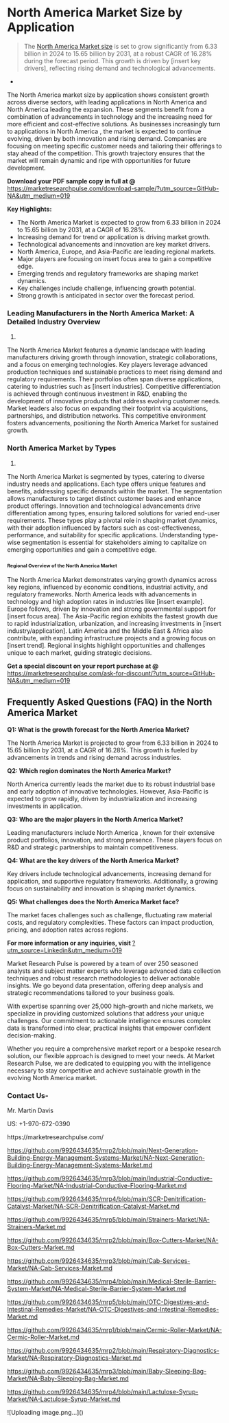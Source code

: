 <h1>North America  Market&nbsp;Size by Application</h1><blockquote><p>The <a href="https://marketresearchpulse.com/download-sample/?utm_source=GitHub-NA&amp;utm_medium=019">North America  Market size</a> is set to grow significantly from 6.33 billion in 2024 to 15.65 billion by 2031, at a robust CAGR of 16.28% during the forecast period. This growth is driven by [insert key drivers], reflecting rising demand and technological advancements.</p></blockquote><ul><li></li></ul><p>The North America  market size by application shows consistent growth across diverse sectors, with leading applications in North America  and North America  leading the expansion. These segments benefit from a combination of advancements in technology and the increasing need for more efficient and cost-effective solutions. As businesses increasingly turn to applications in North America , the market is expected to continue evolving, driven by both innovation and rising demand. Companies are focusing on meeting specific customer needs and tailoring their offerings to stay ahead of the competition. This growth trajectory ensures that the market will remain dynamic and ripe with opportunities for future development.</p><p><strong>Download your PDF sample copy in full at @ </strong><a href="https://marketresearchpulse.com/download-sample/?utm_source=GitHub-NA&amp;utm_medium=019">https://marketresearchpulse.com/download-sample/?utm_source=GitHub-NA&amp;utm_medium=019</a></p><p><strong>Key Highlights: </strong></p><ul><li>The North America  Market is expected to grow from 6.33 billion in 2024 to 15.65 billion by 2031, at a CAGR of 16.28%.</li><li>Increasing demand for trend or application is driving market growth.</li><li>Technological advancements and innovation are key market drivers.</li><li>North America, Europe, and Asia-Pacific are leading regional markets.</li><li>Major players are focusing on insert focus area to gain a competitive edge.</li><li>Emerging trends and regulatory frameworks are shaping market dynamics.</li><li>Key challenges include challenge, influencing growth potential.</li><li>Strong growth is anticipated in sector over the forecast period.</li></ul><h3>Leading Manufacturers in the North America  Market: A Detailed Industry Overview</h3><ol><li></li></ol><div class="flex max-w-full flex-col flex-grow"><div class="min-h-8 text-message flex w-full flex-col items-end gap-2 whitespace-normal break-words [.text-message+&amp;]:mt-5" dir="auto" data-message-author-role="assistant" data-message-id="fd8432e4-4910-450d-b182-61b7bfb0a01f" data-message-model-slug="gpt-4o"><div class="flex w-full flex-col gap-1 empty:hidden first:pt-[3px]"><div class="markdown prose w-full break-words dark:prose-invert light"><p>The North America  Market features a dynamic landscape with leading manufacturers driving growth through innovation, strategic collaborations, and a focus on emerging technologies. Key players leverage advanced production techniques and sustainable practices to meet rising demand and regulatory requirements. Their portfolios often span diverse applications, catering to industries such as [insert industries]. Competitive differentiation is achieved through continuous investment in R&amp;D, enabling the development of innovative products that address evolving customer needs. Market leaders also focus on expanding their footprint via acquisitions, partnerships, and distribution networks. This competitive environment fosters advancements, positioning the North America  Market for sustained growth.</p></div></div></div></div><h3>North America  Market by Types</h3><ol><li></li></ol><div class="flex max-w-full flex-col flex-grow"><div class="min-h-8 text-message flex w-full flex-col items-end gap-2 whitespace-normal break-words [.text-message+&amp;]:mt-5" dir="auto" data-message-author-role="assistant" data-message-id="084470be-0bb7-4664-bddf-5156b4f41249" data-message-model-slug="gpt-4o-mini"><div class="flex w-full flex-col gap-1 empty:hidden first:pt-[3px]"><div class="markdown prose w-full break-words dark:prose-invert light"><p>The North America  Market is segmented by types, catering to diverse industry needs and applications. Each type offers unique features and benefits, addressing specific demands within the market. The segmentation allows manufacturers to target distinct customer bases and enhance product offerings. Innovation and technological advancements drive differentiation among types, ensuring tailored solutions for varied end-user requirements. These types play a pivotal role in shaping market dynamics, with their adoption influenced by factors such as cost-effectiveness, performance, and suitability for specific applications. Understanding type-wise segmentation is essential for stakeholders aiming to capitalize on emerging opportunities and gain a competitive edge.</p></div></div></div></div><h3><span style="font-size: 11px;">Regional Overview of the North America  Market</span></h3><div class="flex max-w-full flex-col flex-grow"><div class="min-h-8 text-message flex w-full flex-col items-end gap-2 whitespace-normal break-words [.text-message+&amp;]:mt-5" dir="auto" data-message-author-role="assistant" data-message-id="e9038762-ce64-4e30-91c9-9bd413514231" data-message-model-slug="gpt-4o-mini"><div class="flex w-full flex-col gap-1 empty:hidden first:pt-[3px]"><div class="markdown prose w-full break-words dark:prose-invert light"><p>The North America  Market demonstrates varying growth dynamics across key regions, influenced by economic conditions, industrial activity, and regulatory frameworks. North America leads with advancements in technology and high adoption rates in industries like [insert example]. Europe follows, driven by innovation and strong governmental support for [insert focus area]. The Asia-Pacific region exhibits the fastest growth due to rapid industrialization, urbanization, and increasing investments in [insert industry/application]. Latin America and the Middle East &amp; Africa also contribute, with expanding infrastructure projects and a growing focus on [insert trend]. Regional insights highlight opportunities and challenges unique to each market, guiding strategic decisions.</p></div></div></div></div><p><strong>Get a special discount on your report purchase at @ </strong><a href="https://marketresearchpulse.com/ask-for-discount/?utm_source=GitHub-NA&amp;utm_medium=019">https://marketresearchpulse.com/ask-for-discount/?utm_source=GitHub-NA&amp;utm_medium=019</a></p><h2>Frequently Asked Questions (FAQ) in the North America  Market</h2><p><strong>Q1: What is the growth forecast for the North America  Market?</strong></p><p>The North America  Market is projected to grow from 6.33 billion in 2024 to 15.65 billion by 2031, at a CAGR of 16.28%. This growth is fueled by advancements in trends and rising demand across industries.</p><p><strong>Q2: Which region dominates the North America  Market?</strong></p><p>North America currently leads the market due to its robust industrial base and early adoption of innovative technologies. However, Asia-Pacific is expected to grow rapidly, driven by industrialization and increasing investments in application.</p><p><strong>Q3: Who are the major players in the North America  Market?</strong></p><p>Leading manufacturers include North America , known for their extensive product portfolios, innovation, and strong presence. These players focus on R&amp;D and strategic partnerships to maintain competitiveness.</p><p><strong>Q4: What are the key drivers of the North America  Market?</strong></p><p>Key drivers include technological advancements, increasing demand for application, and supportive regulatory frameworks. Additionally, a growing focus on sustainability and innovation is shaping market dynamics.</p><p><strong>Q5: What challenges does the North America  Market face?</strong></p><p>The market faces challenges such as challenge, fluctuating raw material costs, and regulatory complexities. These factors can impact production, pricing, and adoption rates across regions.</p><p><strong>For more information or any inquiries, visit&nbsp;</strong><a href="?utm_source=Linkedin&utm_medium=019">?utm_source=Linkedin&utm_medium=019</a></p><p>Market Research Pulse is powered by a team of over 250 seasoned analysts and subject matter experts who leverage advanced data collection techniques and robust research methodologies to deliver actionable insights. We go beyond data presentation, offering deep analysis and strategic recommendations tailored to your business goals.</p><p>With expertise spanning over 25,000 high-growth and niche markets, we specialize in providing customized solutions that address your unique challenges. Our commitment to actionable intelligence ensures complex data is transformed into clear, practical insights that empower confident decision-making.</p><p>Whether you require a comprehensive market report or a bespoke research solution, our flexible approach is designed to meet your needs. At Market Research Pulse, we are dedicated to equipping you with the intelligence necessary to stay competitive and achieve sustainable growth in the evolving North America  market.</p><h3><strong>Contact Us-</strong></h3><p>Mr. Martin Davis</p><p>US: +1-970-672-0390</p><p>https://marketresearchpulse.com/</p><p><a href="https://github.com/9926434635/mrp2/blob/main/Next-Generation-Building-Energy-Management-Systems-Market/NA-Next-Generation-Building-Energy-Management-Systems-Market.md">https://github.com/9926434635/mrp2/blob/main/Next-Generation-Building-Energy-Management-Systems-Market/NA-Next-Generation-Building-Energy-Management-Systems-Market.md</a></p><p><a href="https://github.com/9926434635/mrp3/blob/main/Industrial-Conductive-Flooring-Market/NA-Industrial-Conductive-Flooring-Market.md">https://github.com/9926434635/mrp3/blob/main/Industrial-Conductive-Flooring-Market/NA-Industrial-Conductive-Flooring-Market.md</a></p><p><a href="https://github.com/9926434635/mrp4/blob/main/SCR-Denitrification-Catalyst-Market/NA-SCR-Denitrification-Catalyst-Market.md">https://github.com/9926434635/mrp4/blob/main/SCR-Denitrification-Catalyst-Market/NA-SCR-Denitrification-Catalyst-Market.md</a></p><p><a href="https://github.com/9926434635/mrp5/blob/main/Strainers-Market/NA-Strainers-Market.md">https://github.com/9926434635/mrp5/blob/main/Strainers-Market/NA-Strainers-Market.md</a></p><p><a href="https://github.com/9926434635/mrp2/blob/main/Box-Cutters-Market/NA-Box-Cutters-Market.md">https://github.com/9926434635/mrp2/blob/main/Box-Cutters-Market/NA-Box-Cutters-Market.md</a></p><p><a href="https://github.com/9926434635/mrp3/blob/main/Cab-Services-Market/NA-Cab-Services-Market.md">https://github.com/9926434635/mrp3/blob/main/Cab-Services-Market/NA-Cab-Services-Market.md</a></p><p><a href="https://github.com/9926434635/mrp4/blob/main/Medical-Sterile-Barrier-System-Market/NA-Medical-Sterile-Barrier-System-Market.md">https://github.com/9926434635/mrp4/blob/main/Medical-Sterile-Barrier-System-Market/NA-Medical-Sterile-Barrier-System-Market.md</a></p><p><a href="https://github.com/9926434635/mrp5/blob/main/OTC-Digestives-and-Intestinal-Remedies-Market/NA-OTC-Digestives-and-Intestinal-Remedies-Market.md">https://github.com/9926434635/mrp5/blob/main/OTC-Digestives-and-Intestinal-Remedies-Market/NA-OTC-Digestives-and-Intestinal-Remedies-Market.md</a></p><p><a href="https://github.com/9926434635/mrp1/blob/main/Cermic-Roller-Market/NA-Cermic-Roller-Market.md">https://github.com/9926434635/mrp1/blob/main/Cermic-Roller-Market/NA-Cermic-Roller-Market.md</a></p><p><a href="https://github.com/9926434635/mrp2/blob/main/Respiratory-Diagnostics-Market/NA-Respiratory-Diagnostics-Market.md">https://github.com/9926434635/mrp2/blob/main/Respiratory-Diagnostics-Market/NA-Respiratory-Diagnostics-Market.md</a></p><p><a href="https://github.com/9926434635/mrp3/blob/main/Baby-Sleeping-Bag-Market/NA-Baby-Sleeping-Bag-Market.md">https://github.com/9926434635/mrp3/blob/main/Baby-Sleeping-Bag-Market/NA-Baby-Sleeping-Bag-Market.md</a></p><p><a href="https://github.com/9926434635/mrp4/blob/main/Lactulose-Syrup-Market/NA-Lactulose-Syrup-Market.md">https://github.com/9926434635/mrp4/blob/main/Lactulose-Syrup-Market/NA-Lactulose-Syrup-Market.md</a></p>
![Uploading image.png…]()
